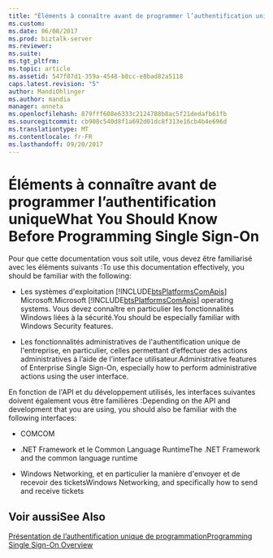 ```yaml
---
title: "Éléments à connaître avant de programmer l’authentification unique sur | Documents Microsoft"
ms.custom: 
ms.date: 06/08/2017
ms.prod: biztalk-server
ms.reviewer: 
ms.suite: 
ms.tgt_pltfrm: 
ms.topic: article
ms.assetid: 547f87d1-359a-4548-b8cc-e8bad82a5118
caps.latest.revision: "5"
author: MandiOhlinger
ms.author: mandia
manager: anneta
ms.openlocfilehash: 879fff608e6333c2124788b8ac5f21dedafb61fb
ms.sourcegitcommit: cb908c540d8f1a692d01dc8f313e16cb4b4e696d
ms.translationtype: MT
ms.contentlocale: fr-FR
ms.lasthandoff: 09/20/2017
---
```

# <a name="what-you-should-know-before-programming-single-sign-on"></a><span data-ttu-id="ca8f7-102">Éléments à connaître avant de programmer l’authentification unique</span><span class="sxs-lookup"><span data-stu-id="ca8f7-102">What You Should Know Before Programming Single Sign-On</span></span>
<span data-ttu-id="ca8f7-103">Pour que cette documentation vous soit utile, vous devez être familiarisé avec les éléments suivants :</span><span class="sxs-lookup"><span data-stu-id="ca8f7-103">To use this documentation effectively, you should be familiar with the following:</span></span>  
  
-   <span data-ttu-id="ca8f7-104">Les systèmes d'exploitation [!INCLUDE[btsPlatformsComApis](../includes/btsplatformscomapis-md.md)] Microsoft.</span><span class="sxs-lookup"><span data-stu-id="ca8f7-104">Microsoft [!INCLUDE[btsPlatformsComApis](../includes/btsplatformscomapis-md.md)] operating systems.</span></span> <span data-ttu-id="ca8f7-105">Vous devez connaître en particulier les fonctionnalités Windows liées à la sécurité.</span><span class="sxs-lookup"><span data-stu-id="ca8f7-105">You should be especially familiar with Windows Security features.</span></span>  
  
-   <span data-ttu-id="ca8f7-106">Les fonctionnalités administratives de l'authentification unique de l'entreprise, en particulier, celles permettant d’effectuer des actions administratives à l’aide de l’interface utilisateur.</span><span class="sxs-lookup"><span data-stu-id="ca8f7-106">Administrative features of Enterprise Single Sign-On, especially how to perform administrative actions using the user interface.</span></span>  
  
 <span data-ttu-id="ca8f7-107">En fonction de l'API et du développement utilisés, les interfaces suivantes doivent également vous être familières :</span><span class="sxs-lookup"><span data-stu-id="ca8f7-107">Depending on the API and development that you are using, you should also be familiar with the following interfaces:</span></span>  
  
-   <span data-ttu-id="ca8f7-108">COM</span><span class="sxs-lookup"><span data-stu-id="ca8f7-108">COM</span></span>  
  
-   <span data-ttu-id="ca8f7-109">.NET Framework et le Common Language Runtime</span><span class="sxs-lookup"><span data-stu-id="ca8f7-109">The .NET Framework and the common language runtime</span></span>  
  
-   <span data-ttu-id="ca8f7-110">Windows Networking, et en particulier la manière d'envoyer et de recevoir des tickets</span><span class="sxs-lookup"><span data-stu-id="ca8f7-110">Windows Networking, and specifically how to send and receive tickets</span></span>  
  
## <a name="see-also"></a><span data-ttu-id="ca8f7-111">Voir aussi</span><span class="sxs-lookup"><span data-stu-id="ca8f7-111">See Also</span></span>  
 [<span data-ttu-id="ca8f7-112">Présentation de l’authentification unique de programmation</span><span class="sxs-lookup"><span data-stu-id="ca8f7-112">Programming Single Sign-On Overview</span></span>](../core/programming-single-sign-on-overview.md)